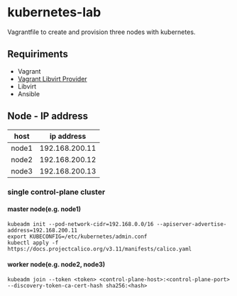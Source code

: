 # kubernetes-lab
Vagrantfile to create and provision three nodes with kubernetes.
## Requiriments
* Vagrant
* [Vagrant Libvirt Provider](https://github.com/vagrant-libvirt/vagrant-libvirt "Vagrant Libvirt Provider")
* Libvirt
* Ansible

## Node - IP address
| host  | ip address     |
|-------|----------------|
| node1 | 192.168.200.11 |
| node2 | 192.168.200.12 |
| node3 | 192.168.200.13 |
### single control-plane cluster
#### master node(e.g. node1)
    kubeadm init --pod-network-cidr=192.168.0.0/16 --apiserver-advertise-address=192.168.200.11
    export KUBECONFIG=/etc/kubernetes/admin.conf
    kubectl apply -f https://docs.projectcalico.org/v3.11/manifests/calico.yaml
#### worker node(e.g. node2, node3)
    kubeadm join --token <token> <control-plane-host>:<control-plane-port> --discovery-token-ca-cert-hash sha256:<hash>
